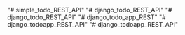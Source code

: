 "# simple_todo_REST_API" 
"# django_todo_REST_API" 
"# django_todo_REST_API" 
"# django_todo_app_REST" 
"# django_todoapp_REST_API" 
"# django_todoapp_REST_API" 
